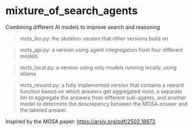 # mixture_of_search_agents
Combining different AI models to improve search and reasoning

>mcts_llm.py:
>the skeleton version that other versions build on

>mcts_api.py:
>a version using agent integregation from four different models

>mcts_local.py:
>a version using only models running locally, using ollama

>mcts_reward.py:
>a fully implemented version that contains a reward function based on which answers get aggregated most, a separate llm to aggregate the answers from different sub-agents, and another model to determine the descrepency between the MOSA answer and the labeled answer.

Inspired by the MOSA paper: https://arxiv.org/pdf/2502.18873 

